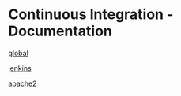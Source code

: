 # Continuous Integration - Documentation

[global](../master/global-ci.md)

[jenkins](../master/jenkins-ci.md)

[apache2](../master/apache2-ci.md)